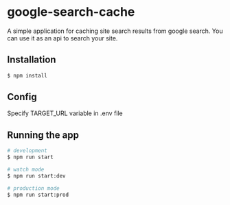 
# google-search-cache

A simple application for caching site search results from google search. You can use it as an api to search your site.

## Installation

```bash
$ npm install
```

## Config

Specify TARGET_URL variable in .env file

## Running the app

```bash
# development
$ npm run start

# watch mode
$ npm run start:dev

# production mode
$ npm run start:prod
```

